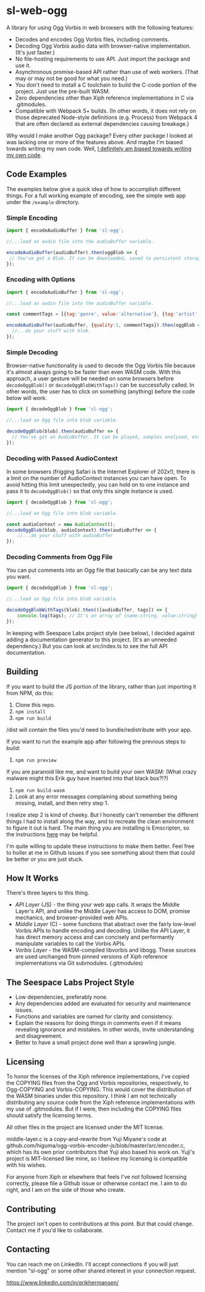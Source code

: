 # sl-web-ogg

A library for using Ogg Vorbis in web browsers with the following features:

* Decodes and encodes Ogg Vorbis files, including comments.
* Decoding Ogg Vorbis audio data with browser-native implementation. (It's just faster.)
* No file-hosting requirements to use API. Just import the package and use it.
* Asynchronous promise-based API rather than use of web workers. (That may or may not be good for what you need.)
* You don't need to install a C toolchain to build the C-code portion of the project. Just use the pre-built WASM.
* Zero dependencies other than Xiph reference implementations in C via .gitmodules.
* Compatible with Webpack 5+ builds. (In other words, it does not rely on those deprecated Node-style definitions (e.g. Process) from Webpack 4 that are often declared as external dependencies causing breakage.)

Why would I make another Ogg package? Every other package I looked at was lacking one or more of the features above. And maybe I'm biased towards writing my own code. Well, [I definitely am biased towards writing my own code](https://medium.com/gitconnected/write-more-reuse-less-fbf8a010c5f4).

## Code Examples

The examples below give a quick idea of how to accomplish different things. For a full working example of encoding, see the simple web app under the `/example` directory.

### Simple Encoding
```javascript
import { encodeAudioBuffer } from 'sl-ogg'; 

//...load an audio file into the audioBuffer variable.

encodeAudioBuffer(audioBuffer).then(oggBlob => {
 // You've got a Blob. It can be downloaded, saved to persistent storage, or uploaded to a server - whatever you want to do with it. 
});
```

### Encoding with Options
```javascript
import { encodeAudioBuffer } from 'sl-ogg'; 

//...load an audio file into the audioBuffer variable.

const commentTags = [{tag:'genre', value:'alternative'}, {tag:'artist', value:'REALLIFEALWAYS'}];

encodeAudioBuffer(audioBuffer, {quality:1, commentTags}).then(oggBlob => {
  //...do your stuff with blob.  
});
```

### Simple Decoding
Browser-native functionality is used to decode the Ogg Vorbis file because it's almost always going to be faster than even WASM code. With this approach, a user gesture will be needed on some browsers before `decodeOggBlob()` or `decodeOggBlobWithTags()` can be successfully called. In other words, the user has to click on something (anything) before the code below will work.

```javascript
import { decodeOggBlob } from 'sl-ogg'; 

//...load an Ogg file into blob variable.

decodeOggBlob(blob).then(audioBuffer => {
  // You've got an AudioBuffer. It can be played, samples analyzed, etc.  
});
```

### Decoding with Passed AudioContext
In some browsers (frigging Safari is the Internet Explorer of 202x!), there is a limit on the number of AudioContext instances you can have open. To avoid hitting this limit unexpectedly, you can hold on to one instance and pass it to `decodeOggBlob()` so that only this single instance is used.
```javascript
import { decodeOggBlob } from 'sl-ogg'; 

//...load an Ogg file into blob variable.

const audioContext = new AudioContext();
decodeOggBlob(blob, audioContext).then(audioBuffer => {
    //...do your stuff with audioBuffer
});
```

### Decoding Comments from Ogg File
You can put comments into an Ogg file that basically can be any text data you want.
```javascript
import { decodeOggBlob } from 'sl-ogg'; 

//...load an Ogg file into blob variable.

decodeOggBlobWithTags(blob).then(([audioBuffer, tags]) => {
    console.log(tags); // It's an array of {name:string, value:string} elements.
});
```

In keeping with Seespace Labs project style (see below), I decided against adding a documentation generator to this project. (It's an unneeded dependency.) But you can look at src/index.ts to see the full API documentation.

## Building

If you want to build the JS portion of the library, rather than just importing it from NPM, do this:

1. Clone this repo.
2. `npm install`
3. `npm run build`

/dist will contain the files you'd need to bundle/redistribute with your app.

If you want to run the example app after following the previous steps to build:

1. `npm run preview`

If you are paranoid like me, and want to build your own WASM: (What crazy malware might this Erik guy have inserted into that black box?!?)

1. `npm run build-wasm`
2. Look at any error messages complaining about something being missing, install, and then retry step 1.

I realize step 2 is kind of cheeky. But I honestly can't remember the different things I had to install along the way, and to recreate the clean environment to figure it out is hard. The main thing you are installing is Emscripten, so the instructions [here](https://emscripten.org/docs/getting_started/downloads.html) may be helpful.

I'm quite willing to update these instructions to make them better. Feel free to holler at me in Github issues if you see something about them that could be better or you are just stuck.

## How It Works

There's three layers to this thing.

* *API Layer* (JS) - the thing your web app calls. It wraps the Middle Layer's API, and unlike the Middle Layer has access to DOM, promise mechanics, and browser-provided web APIs.
* *Middle Layer* (C) - some functions that abstract over the fairly low-level Vorbis APIs to handle encoding and decoding. Unlike the API Layer, it has direct memory access and can concisely and performantly manipulate variables to call the Vorbis APIs.
* *Vorbis Layer* - the WASM-compiled libvorbis and libogg. These sources are used unchanged from pinned versions of Xiph reference implementations via Git submodules. (.gitmodules)

## The Seespace Labs Project Style

* Low dependencies, preferably none.
* Any dependencies added are evaluated for security and maintenance issues.
* Functions and variables are named for clarity and consistency.
* Explain the reasons for doing things in comments even if it means revealing ignorance and mistakes. In other words, invite understanding and disagreement.
* Better to have a small project done well than a sprawling jungle.

## Licensing

To honor the licenses of the Xiph reference implementations, I've copied the COPYING files from the Ogg and Vorbis repositories, respectively, to Ogg-COPYING and Vorbis-COPYING. This would cover the distribution of the WASM binaries under this repository. I think I am not technically distributing any source code from the Xiph reference implementations with my use of .gitmodules. But if I were, then including the COPYING files should satisfy the licensing terms.

All other files in the project are licensed under the MIT license.

middle-layer.c is a copy-and-rewrite from Yuji Miyane's code at github.com/higuma/ogg-vorbis-encoder-js/blob/master/src/encoder.c, which has its own prior contributors that Yuji also based his work on. Yuji's project is MIT-licensed like mine, so I believe my licensing is compatible with his wishes. 

For anyone from Xiph or elsewhere that feels I've not followed licensing correctly, please file a Github issue or otherwise contact me. I aim to do right, and I am on the side of those who create.

## Contributing

The project isn't open to contributions at this point. But that could change. Contact me if you'd like to collaborate.

## Contacting

You can reach me on LinkedIn. I'll accept connections if you will just mention "sl-ogg" or some other shared interest in your connection request.

https://www.linkedin.com/in/erikhermansen/